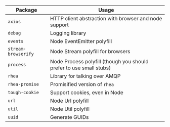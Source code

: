 | Package             | Usage  |
|---------------------|--------|
| `axios`             | HTTP client abstraction with browser and node support |
| `debug`             | Logging library |
| `events`            | Node EventEmitter polyfill |
| `stream-browserify` | Node Stream polyfill for browsers |
| `process`           | Node Process polyfill (though you should prefer to use small stubs) |
| `rhea`              | Library for talking over AMQP |
| `rhea-promise`      | Promisified version of `rhea` |
| `tough-cookie`      | Support cookies, even in Node |
| `url`               | Node Url polyfill |
| `util`              | Node Util polyfill |
| `uuid`              | Generate GUIDs |
